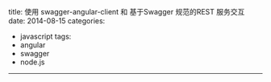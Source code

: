 title: 使用 swagger-angular-client 和 基于Swagger 规范的REST 服务交互
date: 2014-08-15
categories:
- javascript
tags:
- angular
- swagger
- node.js
---



##

<!-- more -->